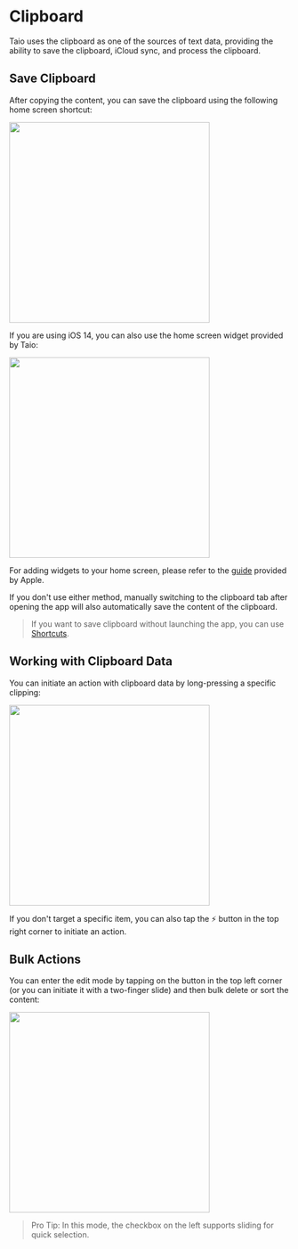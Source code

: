 # Clipboard

Taio uses the clipboard as one of the sources of text data, providing the ability to save the clipboard, iCloud sync, and process the clipboard.

## Save Clipboard

After copying the content, you can save the clipboard using the following home screen shortcut:

<img src="../quick-start/assets/IMG_1.png" width="360" />

If you are using iOS 14, you can also use the home screen widget provided by Taio:

<img src="https://raw.githubusercontent.com/ngawangtrinley/docs.taio.app/master/docs/quick-start/assets/IMG_1.png" width="360" />

For adding widgets to your home screen, please refer to the [guide](https://support.apple.com/en-us/HT207122) provided by Apple.

If you don't use either method, manually switching to the clipboard tab after opening the app will also automatically save the content of the clipboard.

> If you want to save clipboard without launching the app, you can use [Shortcuts](integration/shortcuts.md).

## Working with Clipboard Data

You can initiate an action with clipboard data by long-pressing a specific clipping:

<img src="../quick-start/assets/IMG_3.png" width="360" />

If you don't target a specific item, you can also tap the ⚡️ button in the top right corner to initiate an action.

## Bulk Actions

You can enter the edit mode by tapping on the button in the top left corner (or you can initiate it with a two-finger slide) and then bulk delete or sort the content:

<img src="../quick-start/assets/IMG_4.png" width="360" />

> Pro Tip: In this mode, the checkbox on the left supports sliding for quick selection.
